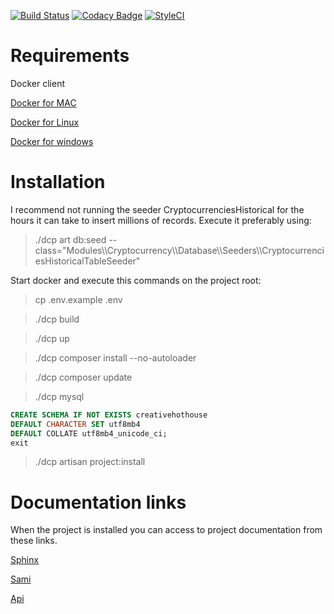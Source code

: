 [![Build Status](https://travis-ci.org/maguilar92/creative-hothouse-backend-test.svg?branch=master)](https://travis-ci.org/maguilar92/creative-hothouse-backend-test)
[![Codacy Badge](https://api.codacy.com/project/badge/Grade/5d5452b310e64219b0e07777de27b69a)](https://www.codacy.com/app/mario-hoyvoy/creative-hothouse-backend-test?utm_source=github.com&amp;utm_medium=referral&amp;utm_content=maguilar92/creative-hothouse-backend-test&amp;utm_campaign=Badge_Grade)
[![StyleCI](https://github.styleci.io/repos/134744980/shield?branch=master)](https://github.styleci.io/repos/134744980)

# Requirements

Docker client

[Docker for MAC](https://docs.docker.com/docker-for-mac/)

[Docker for Linux](https://docs.docker.com/compose/install/)

[Docker for windows](https://docs.docker.com/docker-for-windows/)

# Installation

I recommend not running the seeder CryptocurrenciesHistorical for the hours it can take to insert millions of records. Execute it preferably using:

> ./dcp art db:seed --class="Modules\\\Cryptocurrency\\\Database\\\Seeders\\\CryptocurrenciesHistoricalTableSeeder"

Start docker and execute this commands on the project root:

> cp .env.example .env

> ./dcp build

> ./dcp up

> ./dcp composer install --no-autoloader

> ./dcp composer update

> ./dcp mysql

````sql
CREATE SCHEMA IF NOT EXISTS creativehothouse
DEFAULT CHARACTER SET utf8mb4 
DEFAULT COLLATE utf8mb4_unicode_ci;
exit
````
> ./dcp artisan project:install

# Documentation links

When the project is installed you can access to project documentation from these links.

[Sphinx](https://localhost/documentation/sphinx/build/html/index.html)

[Sami](https://localhost/documentation/sami/build/master/)

[Api](https://localhost/documentation/api/)